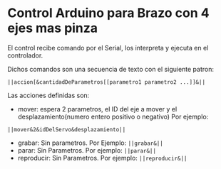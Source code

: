 # Control Arduino para Brazo con 4 ejes mas pinza

El control recibe comando por el Serial, los interpreta y ejecuta en el controlador.

Dichos comandos son una secuencia de texto con el siguiente patron:

```
||accion[&cantidadDeParametros[[parametro1 parametro2 ...]]&||
```
Las acciones definidas son:
 * mover: espera 2 parametros, el ID del eje a mover y el desplazamiento(numero entero positivo o negativo)
Por ejemplo:
``` 
||mover&2&idDelServo&desplazamiento||  
```
 * grabar: Sin parametros. Por Ejemplo:  ``` ||grabar&|| ```
 * parar: Sin Parametros. Por ejemplo: ``` ||parar&|| ```
 * reproducir: Sin Parametros. Por ejemplo: ``` ||reproducir&|| ```


